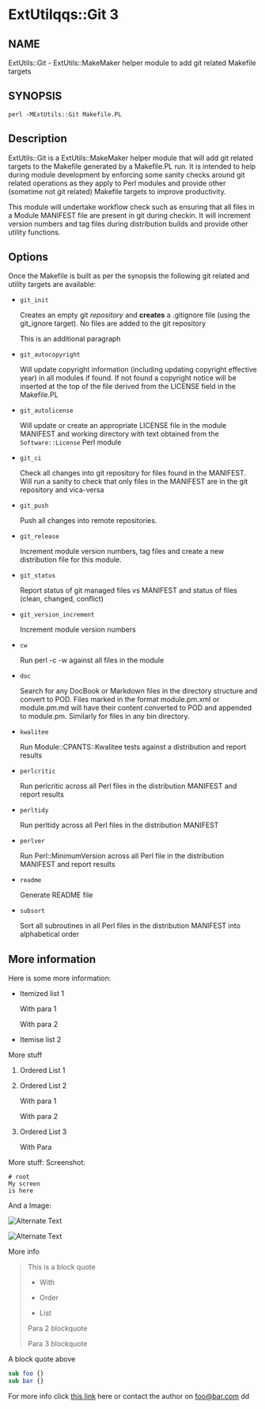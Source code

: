 # ExtUtilqqs::Git 3 #

## NAME ##

ExtUtils::Git - ExtUtils::MakeMaker helper module to add git related Makefile
 targets

## SYNOPSIS ##

`perl -MExtUtils::Git Makefile.PL`

## Description ##

ExtUtils::Git is a ExtUtils::MakeMaker helper module that will add
 git related targets to the Makefile generated by a Makefile.PL run. It is
 intended to help during module development by enforcing some sanity checks
 around git related operations as they apply to Perl modules and provide
 other (sometime not git related) Makefile targets to improve
 productivity.

This module will undertake workflow check such as ensuring that all
 files in a Module MANIFEST file are present in git during checkin. It will
 increment version numbers and tag files during distribution builds and
 provide other utility functions.

## Options ##

Once the Makefile is built as per the synopsis the following git
 related and utility targets are available:

+ `git_init`

    Creates an empty git *repository* and
 **creates** a .gitignore file (using
 the git_ignore target). No files are added to the git
 repository

    This is an additional paragraph

+ `git_autocopyright`

    Will update copyright information (including updating
 copyright effective year) in all modules if found. If not found a
 copyright notice will be inserted at the top of the file derived
 from the LICENSE field in the Makefile.PL

+ `git_autolicense`

    Will update or create an appropriate LICENSE file in the
 module MANIFEST and working directory with text obtained from the
 `Software::License` Perl module

+ `git_ci`

    Check all changes into git repository for files found in the
 MANIFEST. Will run a sanity to check that only files in the MANIFEST
 are in the git repository and vica-versa

+ `git_push`

    Push all changes into remote repositories.

+ `git_release`

    Increment module version numbers, tag files and create a new
 distribution file for this module.

+ `git_status`

    Report status of git managed files vs MANIFEST and status of
 files (clean, changed, conflict)

+ `git_version_increment`

    Increment module version numbers

+ `cw`

    Run perl -c -w against all files in the module

+ `doc`

    Search for any DocBook or Markdown files in the directory
 structure and convert to POD. Files marked in the format
 module.pm.xml or module.pm.md will have their content converted to
 POD and appended to module.pm. Similarly for files in any bin
 directory.

+ `kwalitee`

    Run Module::CPANTS::Kwalitee tests against a distribution and
 report results

+ `perlcritic`

    Run perlcritic across all Perl files in the distribution
 MANIFEST and report results

+ `perltidy`

    Run perltidy across all Perl files in the distribution
 MANIFEST

+ `perlver`

    Run Perl::MinimumVersion across all Perl file in the
 distribution MANIFEST and report results

+ `readme`

    Generate README file

+ `subsort`

    Sort all subroutines in all Perl files in the distribution
 MANIFEST into alphabetical order

## More information ##

Here is some more information:

+ Itemized list 1

    With para 1

    With para 2

+ Itemise list 2

More stuff

1. Ordered List 1

2. Ordered List 2

    With para 1

    With para 2

3. Ordered List 3

    With Para

More stuff: Screenshot:

    
    # root
    My screen
    is here

And a Image:

![Alternate Text](http://acreativecover.com/wp-content/uploads/2015/08/Body-Language-Of-Your-Dog.jpg)

![Alternate Text](http://acreativecover.com/wp-content/uploads/2015/08/Body-Language-Of-Your-Dog.jpg "Test")

More info

> This is a block quote
>
> + With
> 
> + Order
> 
> + List
>
> Para 2 blockquote
>
> Para 3 blockquote
>


A block quote above

```perl
sub foo {}
sub bar {}

```

For more info click [this
 link](http://google.com) here or contact the author on <foo@bar.com>
 dd

